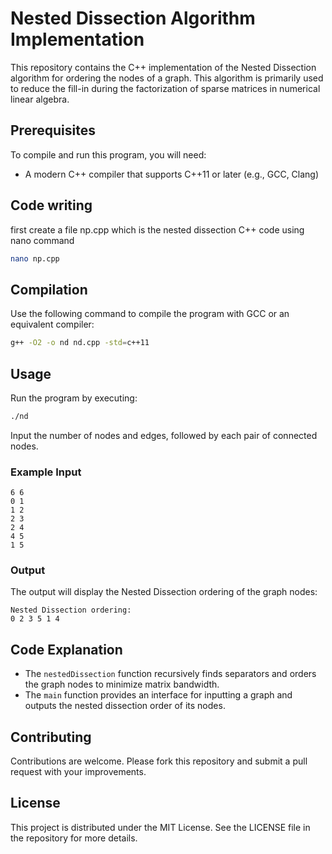 
# Nested Dissection Algorithm Implementation

This repository contains the C++ implementation of the Nested Dissection algorithm for ordering the nodes of a graph. This algorithm is primarily used to reduce the fill-in during the factorization of sparse matrices in numerical linear algebra.

## Prerequisites

To compile and run this program, you will need:
- A modern C++ compiler that supports C++11 or later (e.g., GCC, Clang)

## Code writing
first create a file np.cpp which is the nested dissection C++ code using nano command
```bash
nano np.cpp
```

## Compilation

Use the following command to compile the program with GCC or an equivalent compiler:
```bash
g++ -O2 -o nd nd.cpp -std=c++11
```

## Usage

Run the program by executing:
```bash
./nd
```

Input the number of nodes and edges, followed by each pair of connected nodes.

### Example Input
```
6 6
0 1
1 2
2 3
2 4
4 5
1 5
```

### Output
The output will display the Nested Dissection ordering of the graph nodes:
```
Nested Dissection ordering:
0 2 3 5 1 4
```

## Code Explanation

- The `nestedDissection` function recursively finds separators and orders the graph nodes to minimize matrix bandwidth.
- The `main` function provides an interface for inputting a graph and outputs the nested dissection order of its nodes.

## Contributing

Contributions are welcome. Please fork this repository and submit a pull request with your improvements.

## License

This project is distributed under the MIT License. See the LICENSE file in the repository for more details.

